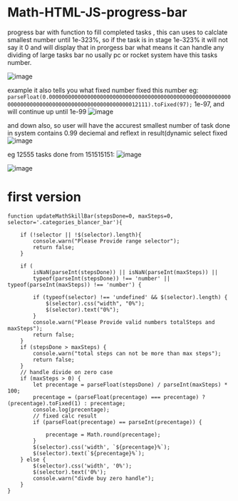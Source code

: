 # Math-HTML-JS-progress-bar
progress bar with function to fill completed tasks , this can uses to calclate smallest number until 1e-323%, so if the task is in stage 1e-323% it will not say it 0 and will display that in prorgess bar what means it can handle any dividing of large tasks bar no usally pc or rocket system have this tasks number.


![image](https://github.com/MahmoudHegazi/Math-HTML-JS-progress-bar/assets/55125302/19494057-32c7-4e3a-b8ae-d2173770567c)

example it also tells you what fixed number fixed this number eg: ```parseFloat(0.00000000000000000000000000000000000000000000000000000000000000000000000000000000000000000000000012111).toFixed(97);``` 1e-97, and will continue up until 1e-99
![image](https://github.com/MahmoudHegazi/Math-HTML-JS-progress-bar/assets/55125302/7d275d19-0f10-402f-86f2-bfe69f5647b5)

and down also, so user will have the accurest smallest number of task done in system contains 0.99 deciemal and reflext in result(dynamic select fixed 
![image](https://github.com/MahmoudHegazi/Math-HTML-JS-progress-bar/assets/55125302/16a77293-088a-4f1b-afc1-abe9d3e01e40)


eg 12555 tasks done from 151515151:
![image](https://github.com/MahmoudHegazi/Math-HTML-JS-progress-bar/assets/55125302/a793b0ac-4ec3-4125-bad1-71b38e4a0c3c)

![image](https://github.com/MahmoudHegazi/Math-HTML-JS-progress-bar/assets/55125302/ce2d775f-539a-4dee-9c6a-9032f7161a65)



# first version

```
function updateMathSkillBar(stepsDone=0, maxSteps=0, selector='.categories_blancer_bar'){

    if (!selector || !$(selector).length){
        console.warn("Please Provide range selector");
        return false;
    }

    if (
        isNaN(parseInt(stepsDone)) || isNaN(parseInt(maxSteps)) ||
        typeof(parseInt(stepsDone)) !== 'number' || typeof(parseInt(maxSteps)) !== 'number') {

        if (typeof(selector) !== 'undefined' && $(selector).length) {
            $(selector).css("width", "0%");
            $(selector).text("0%");
        }
        console.warn("Please Provide valid numbers totalSteps and maxSteps");
        return false;
    }
    if (stepsDone > maxSteps) {
        console.warn("total steps can not be more than max steps");
        return false;
    }
    // handle divide on zero case
    if (maxSteps > 0) {
        let precentage = parseFloat(stepsDone) / parseInt(maxSteps) * 100;
        precentage = (parseFloat(precentage) === precentage) ? (precentage).toFixed(1) : precentage;
        console.log(precentage);
        // fixed calc result
        if (parseFloat(precentage) == parseInt(precentage)) {

            precentage = Math.round(precentage);
        }
        $(selector).css('width', `${precentage}%`);
        $(selector).text(`${precentage}%`);
    } else {
        $(selector).css('width', '0%');
        $(selector).text('0%');
        console.warn("divde buy zero handle");
    }
}

```
